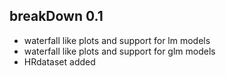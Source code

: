 breakDown 0.1
----------------------------------------------------------------
* waterfall like plots and support for lm models
* waterfall like plots and support for glm models
* HRdataset added
